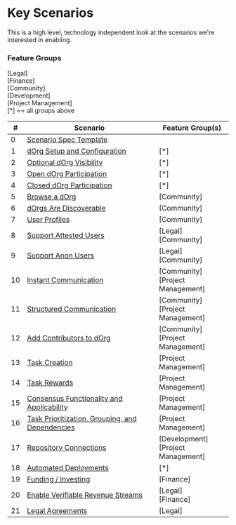 # Key Scenarios  
This is a high level, technology independent look at the scenarios we're interested in enabling.  

### Feature Groups  
[Legal]  
[Finance]  
[Community]  
[Development]  
[Project Management]  
[*] == all groups above  

|  # | Scenario | Feature Group(s) |  
| -- | -------- | ---------------- |  
|  0 | [Scenario Spec Template](./scenario-specs/0-spec-template.md) | |  
|  1 | [dOrg Setup and Configuration](./scenario-specs/1-setup-and-configure.md) | [*] |  
|  2 | [Optional dOrg Visibility](./scenario-specs/2-optional-dorg-visibility.md) | [*] |  
|  3 | [Open dOrg Participation](./scenario-specs/3-open-dorg-participation.md) | [*] |  
|  4 | [Closed dOrg Participation](./scenario-specs/4-closed-dorg-participation.md) | [*] |  
|  5 | [Browse a dOrg](./scenario-specs/5-browse-a-dorg.md) | [Community] |  
|  6 | [dOrgs Are Discoverable](./scenario-specs/6-dorgs-are-discoverable.md) | [Community] |  
|  7 | [User Profiles](./scenario-specs/7-user-profiles.md) | [Community] |  
|  8 | [Support Attested Users](./scenario-specs/8-support-attested-users.md) | [Legal]<br>[Community] |  
|  9 | [Support Anon Users](./scenario-specs/9-support-anon-users.md) | [Legal]<br>[Community] |  
| 10 | [Instant Communication](./scenario-specs/10-instant-communication.md) | [Community]<br>[Project Management] |  
| 11 | [Structured Communication](./scenario-specs/11-structured-communication.md) | [Community]<br>[Project Management] |  
| 12 | [Add Contributors to dOrg](./scenario-specs/12-add-contributors-to-dorg.md) | [Community]<br>[Project Management] |  
| 13 | [Task Creation](./scenario-specs/13-task-creation.md) | [Project Management] |  
| 14 | [Task Rewards](./scenario-specs/14-task-rewards.md) | [Project Management] |  
| 15 | [Consensus Functionality and Applicability](./scenario-specs/15-consensus-functionality-and-applicability.md) | [Project Management] |  
| 16 | [Task Prioritization, Grouping, and Dependencies](./scenario-specs/16-task-prioritization-grouping-and-dependencies.md) | [Project Management] |  
| 17 | [Repository Connections](./scenario-specs/17-repository-connections.md) | [Development]<br>[Project Management] |  
| 18 | [Automated Deployments](./scenario-specs/18-automated-deployments.md) | [*] |  
| 19 | [Funding / Investing](./scenario-specs/19-funding-investing.md) | [Finance] |  
| 20 | [Enable Verifiable Revenue Streams](./scenario-specs/20-enable-verifiable-revenue-streams.md) | [Legal]<br>[Finance] |  
| 21 | [Legal Agreements](./scenario-specs/21-legal-agreements.md) | [Legal] |  
